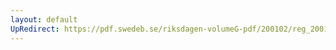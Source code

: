 ```yaml
---
layout: default
UpRedirect: https://pdf.swedeb.se/riksdagen-volumeG-pdf/200102/reg_200102/reg_200102_0620.pdf
---
```

